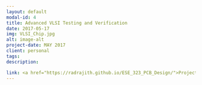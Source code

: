 ```yaml
---
layout: default
modal-id: 4
title: Advanced VLSI Testing and Verification
date: 2017-05-17
img: VLSI_Chip.jpg
alt: image-alt
project-date: MAY 2017
client: personal
tags:
description:

link: <a href="https://radrajith.github.io/ESE_323_PCB_Design/">Project website
---
```

